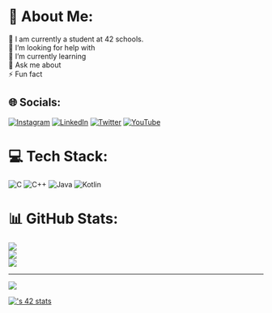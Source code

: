 # 💫 About Me:
🔭 I am currently a student at 42 schools.<br>🤝 I’m looking for help with<br>🌱 I’m currently learning<br>💬 Ask me about<br>⚡ Fun fact


## 🌐 Socials:
[![Instagram](https://img.shields.io/badge/Instagram-%23E4405F.svg?logo=Instagram&logoColor=white)](https://instagram.com/gurbuzsemih19) [![LinkedIn](https://img.shields.io/badge/LinkedIn-%230077B5.svg?logo=linkedin&logoColor=white)](https://linkedin.com/in/semih-gürbüz-b797b5258) [![Twitter](https://img.shields.io/badge/Twitter-%231DA1F2.svg?logo=Twitter&logoColor=white)](https://twitter.com/keopsfenkstr) [![YouTube](https://img.shields.io/badge/YouTube-%23FF0000.svg?logo=YouTube&logoColor=white)](https://youtube.com/@semihgurbuz7544) 

# 💻 Tech Stack:
![C](https://img.shields.io/badge/c-%2300599C.svg?style=for-the-badge&logo=c&logoColor=white) ![C++](https://img.shields.io/badge/c++-%2300599C.svg?style=for-the-badge&logo=c%2B%2B&logoColor=white) ![Java](https://img.shields.io/badge/java-%23ED8B00.svg?style=for-the-badge&logo=java&logoColor=white) ![Kotlin](https://img.shields.io/badge/kotlin-%230095D5.svg?style=for-the-badge&logo=kotlin&logoColor=white)
# 📊 GitHub Stats:
![](https://github-readme-stats.vercel.app/api?username=Keopsfenks&theme=dark&hide_border=false&include_all_commits=true&count_private=true)<br/>
![](https://github-readme-streak-stats.herokuapp.com/?user=Keopsfenks&theme=dark&hide_border=false)<br/>
![](https://github-readme-stats.vercel.app/api/top-langs/?username=Keopsfenks&theme=dark&hide_border=false&include_all_commits=true&count_private=true&layout=compact)

---
[![](https://visitcount.itsvg.in/api?id=Keopsfenks&icon=2&color=11)](https://visitcount.itsvg.in)

<!-- Proudly created with GPRM ( https://gprm.itsvg.in ) -->

[![<segurbuz>'s 42 stats](https://badge.mediaplus.ma/starryblue/<ogcetin>)](https://github.com/oakoudad/badge42)
